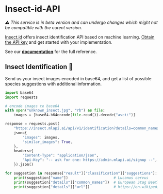 # Insect-id-API
*⚠️ This service is in beta version and can undergo changes which might not be compatible with the curent version.*  

[Insect.id](https://insect.id) offers insect identification API based on machine learning. [Obtain the API key](https://web.plant.id/plant-identification-api/) and get started with your implementation. 

See our **[documentation](https://github.com/flowerchecker/Insect-id-API/wiki)** for the full reference.

## Insect Identification 🐞
Send us your insect images encoded in base64, and get a list of possible species suggestions with additional information.
```python
import base64
import requests

# encode images to base64
with open("unknown_insect.jpg", "rb") as file:
    images = [base64.b64encode(file.read()).decode("ascii")]

response = requests.post(
    "https://insect.mlapi.ai/api/v1/identification?details=common_names,url",
    json={
        "images": images,
        "similar_images": True,
    },
    headers={
        "Content-Type": "application/json",
        "Api-Key": "-- ask for one: https://admin.mlapi.ai/signup --",
    }).json()

for suggestion in response["result"]["classification"]["suggestions"]:
    print(suggestion["name"])                     # Lucanus cervus
    print(suggestion["details"]["common_names"])  # European Stag Beetle
    print(suggestion["details"]["url"])           # https://en.wikipedia.org/wiki/Lucanus_cervus
```
